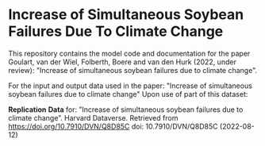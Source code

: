 # Increase of Simultaneous Soybean Failures Due To Climate Change
This repository contains the model code and documentation for the paper Goulart, van der Wiel, Folberth, Boere and van den Hurk (2022, under review): "Increase of simultaneous soybean failures due to climate change".

For the input and output data used in the paper: "Increase of simultaneous soybean failures due to climate change" Upon use of part of this dataset:

**Replication** **Data** for: ”Increase of simultaneous soybean failures due to climate change”. Harvard Dataverse. Retrieved from https://doi.org/10.7910/DVN/Q8D85C doi: 10.7910/DVN/Q8D85C (2022-08-12)
